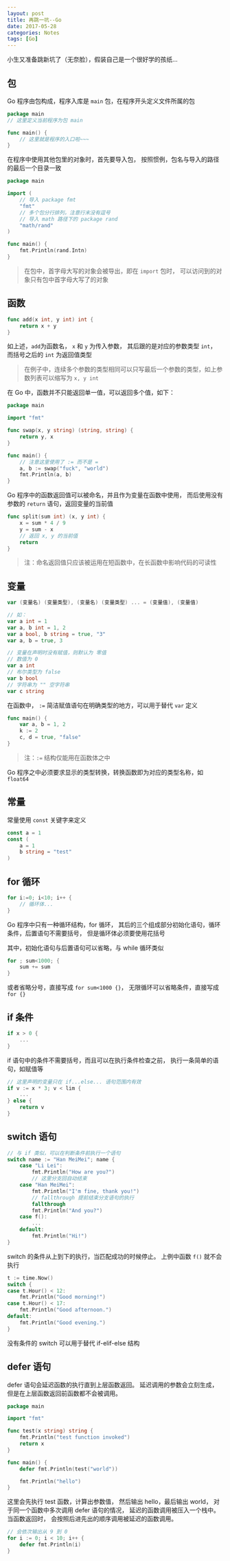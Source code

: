```yaml
---
layout: post
title: 再跳一坑--Go
date: 2017-05-28
categories: Notes
tags: [Go]
---
```


小生又准备跳新坑了（无奈脸），假装自己是一个很好学的孩纸...

## 包

Go 程序由包构成，程序入库是 `main` 包，在程序开头定义文件所属的包

```go
package main
// 这里定义当前程序为包 main

func main() {
    // 这里就是程序的入口啦~~~
}
```

在程序中使用其他包里的对象时，首先要导入包，
按照惯例，包名与导入的路径的最后一个目录一致

```go
package main

import (
    // 导入 package fmt
    "fmt"
    // 多个包分行排列，注意行末没有逗号
    // 导入 math 路径下的 package rand
    "math/rand"
)

func main() {
    fmt.Println(rand.Intn)
}
```

> 在包中，首字母大写的对象会被导出，即在 `import` 包时，
> 可以访问到的对象只有包中首字母大写了的对象

## 函数

```go
func add(x int, y int) int {
    return x + y
}
```

如上述，`add`为函数名， `x` 和 `y` 为传入参数， 其后跟的是对应的参数类型 `int`，
而括号之后的 `int` 为返回值类型
  
> 在例子中，连续多个参数的类型相同可以只写最后一个参数的类型，如上参数列表可以缩写为 `x, y int`

在 Go 中，函数并不只能返回单一值，可以返回多个值，如下：

```go
package main

import "fmt"

func swap(x, y string) (string, string) {
    return y, x
}

func main() {
    // 注意这里使用了 := 而不是 =
    a, b := swap("fuck", "world")
    fmt.Println(a, b)
}
```

Go 程序中的函数返回值可以被命名，并且作为变量在函数中使用，
而后使用没有参数的 `return` 语句，返回变量的当前值

```go
func split(sum int) (x, y int) {
    x = sum * 4 / 9
    y = sum - x
    // 返回 x, y 的当前值
    return
}
```

> 注：命名返回值只应该被运用在短函数中，在长函数中影响代码的可读性

## 变量

```go
var (变量名) (变量类型), (变量名) (变量类型) ... = (变量值), (变量值)

// 如：
var a int = 1
var a, b int = 1, 2
var a bool, b string = true, "3"
var a, b = true, 3

// 变量在声明时没有赋值，则默认为 零值
// 数值为 0
var a int
// 布尔类型为 false
var b bool
// 字符串为 "" 空字符串
var c string 
```

在函数中， `:=` 简洁赋值语句在明确类型的地方，可以用于替代 `var` 定义

```go
func main() {
    var a, b = 1, 2
    k := 2
    c, d = true, "false"
}
```

> 注：`:=` 结构仅能用在函数体之中

Go 程序之中必须要求显示的类型转换，转换函数即为对应的类型名称，如 `float64`


## 常量

常量使用 `const` 关键字来定义

```go
const a = 1
const (
    a = 1
    b string = "test"
)
```

## for 循环

```go
for i:=0; i<10; i++ {
    // 循环体...
}
```

Go 程序中只有一种循环结构，for 循环，
其后的三个组成部分初始化语句，循环条件，后置语句不需要括号，
但是循环体必须要使用花括号
  
其中，初始化语句与后置语句可以省略，与 while 循环类似

```go
for ; sum<1000; {
    sum += sum
}
```

或者省略分号，直接写成 `for sum<1000 {}`，
无限循环可以省略条件，直接写成 `for {}`

## if 条件

```go
if x > 0 {
    ...
}
```

if 语句中的条件不需要括号，而且可以在执行条件检查之前，
执行一条简单的语句，如赋值等

```go
// 这里声明的变量只在 if...else... 语句范围内有效
if v := x * 3; v < lim {
    ...
} else {
    return v
}
```

## switch 语句

```go
// 与 if 类似，可以在判断条件前执行一个语句
switch name := "Han MeiMei"; name {
    case "Li Lei":
        fmt.Println("How are you?")
        // 这里分支回自动结束
    case "Han MeiMei":
        fmt.Println("I'm fine, thank you!")
        // fallthrough 提前结束分支语句的执行
        fallthrough
        fmt.Println("And you?")
    case f():
        ...
    default:
        fmt.Println("Hi!")
}
```

switch 的条件从上到下的执行，当匹配成功的时候停止。
上例中函数 `f()` 就不会执行

```go
t := time.Now()
switch {
case t.Hour() < 12:
    fmt.Println("Good morning!")
case t.Hour() < 17:
    fmt.Println("Good afternoon.")
default:
    fmt.Println("Good evening.")
}
```

没有条件的 switch 可以用于替代 if-elif-else 结构

## defer 语句

defer 语句会延迟函数的执行直到上层函数返回。
延迟调用的参数会立刻生成，但是在上层函数返回前函数都不会被调用。

```go
package main

import "fmt"

func test(x string) string {
	fmt.Println("test function invoked")
	return x	
}

func main() {
	defer fmt.Println(test("world"))

	fmt.Println("hello")
}
```

这里会先执行 test 函数，计算出参数值，
然后输出 hello，最后输出 world，
对于同一个函数中多次调用 defer 语句的情况，
延迟的函数调用被压入一个栈中。当函数返回时，
会按照后进先出的顺序调用被延迟的函数调用。

```go
// 会依次输出从 9 到 0
for i := 0; i < 10; i++ {
    defer fmt.Println(i)
}
```